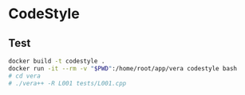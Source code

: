 # CodeStyle

## Test
```bash
docker build -t codestyle .
docker run -it --rm -v "$PWD":/home/root/app/vera codestyle bash
# cd vera
# ./vera++ -R L001 tests/L001.cpp
```